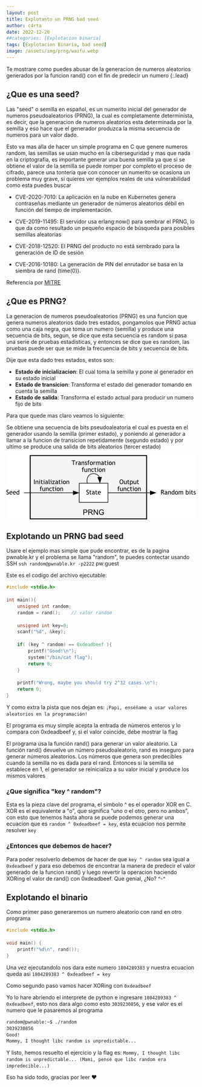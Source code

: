```yaml
---
layout: post
title: Explotanto un PRNG bad seed
author: c4rta
date: 2022-12-20
##categories: [Explotacion binaria]
tags: [Explotacion Binaria, bad seed]
image: /assets/img/prng/waifu.webp
---
```

Te mostrare como puedes abusar de la generacion de numeros aleatorios generados por la funcion rand() con el fin de predecir un numero
{:.lead}

## ¿Que es una seed?

Las "seed" o semilla en español, es un numerito inicial del generador de numeros pseudoaleatorios (PRNG), la cual es completamente determinista, es decir, que la generacion de numeros aleatorios esta determinada por la semilla y eso hace que el generador produzca la misma secuencia de numeros para un valor dado.

Esto va mas alla de hacer un simple programa en C que genere numeros random, las semillas se usan mucho en la ciberseguridad y mas que nada en la criptografia, es importante generar una buena semilla ya que si se obtiene el valor de la semilla se puede romper por completo el proceso de cifrado, parece una tonteria que con conocer un numerito se ocasiona un problema muy grave, si quieres ver ejemplos reales de una vulnerabilidad como esta puedes buscar

- CVE-2020-7010:
	La aplicación en la nube en Kubernetes genera contraseñas mediante un generador de números aleatorios débil en función del tiempo de implementación. 

- CVE-2019-11495:
	El servidor usa erlang:now() para sembrar el PRNG, lo que da como resultado un pequeño espacio de búsqueda para posibles semillas aleatorias

- CVE-2018-12520:
	El PRNG del producto no está sembrado para la generación de ID de sesión

- CVE-2016-10180:
	La generación de PIN del enrutador se basa en la siembra de rand (time(0)). 

Referencia por [MITRE](https://cwe.mitre.org/data/definitions/335.html)

## ¿Que es PRNG?

La generacion de numeros pseudoaleatorios (PRNG) es una funcion que genera numeros aleatorios dado tres estados, pongamolos que PRNG actua como una caja negra, que toma un numero (semilla) y produce una secuencia de bits, segun, se dice que esta secuencia es random si pasa una serie de pruebas estadisticas, y entonces se dice que es random, las pruebas puede ser que se mide la frecuencia de bits y secuencia de bits.

Dije que esta dado tres estados, estos son:

- **Estado de inicializacion**: El cual toma la semilla y pone al generador en su estado inicial
- **Estado de transicion**: Transforma el estado del generador tomando en cuenta la semilla
- **Estado de salida**: Transforma el estado actual para producir un numero fijo de bits

Para que quede mas claro veamos lo siguiente:

Se obtiene una secuencia de bits pseudoaleatoria el cual es puesta en el generador usando la semilla (primer estado), y poniendo al generador a llamar a la funcion de transicion repetidamente (segundo estado) y por ultimo se produce una salida de bits aleatorios (tercer estado)

![](/assets/img/prng/prng.png)

## Explotando un PRNG bad seed

Usare el ejemplo mas simple que pude encontrar, es de la pagina pwnable.kr y el problema se llama "random", te puedes contectar usando SSH ```ssh random@pwnable.kr -p2222``` pw:guest

Este es el codigo del archivo ejecutable:
```c
#include <stdio.h>

int main(){
	unsigned int random;
	random = rand();	// valor random

	unsigned int key=0;
	scanf("%d", &key);

	if( (key ^ random) == 0xdeadbeef ){
		printf("Good!\n");
		system("/bin/cat flag");
		return 0;
	}

	printf("Wrong, maybe you should try 2^32 cases.\n");
	return 0;
}
```
Y como extra la pista que nos dejan es: ```¡Papi, enséñame a usar valores aleatorios en la programación!```

El programa es muy simple acepta la entrada de números enteros y lo compara con 0xdeadbeef y, si el valor coincide, debe mostrar la flag

El programa usa la función rand() para generar un valor aleatorio. La función rand() devuelve un número pseudoaleatorio, rand es inseguro para generar números aleatorios. Los números que genera son predecibles cuando la semilla no es dada para el rand. Entonces  si la semilla se establece en 1, el generador se reinicializa a su valor inicial y produce los mismos valores

### ¿Que significa "key ^ random"?

Esta es la pieza clave del programa, el símbolo ^ es el operador XOR en C. XOR es el equivalente a "o", que significa "uno o el otro, pero no ambos", con esto que tenemos hasta ahora se puede podemos generar una ecuacion que es ```random ^ 0xdeadbeef = key```, esta ecuacion nos permite resolver ```key```

### ¿Entonces que debemos de hacer?

Para poder resolverlo debemos de hacer de que ```key ^ random``` sea igual a ```0xdeadbeef``` y para eso debemos de encontrar la manera de predecir el valor generado de la funcion rand() y luego revertir la operacion haciendo XORing el valor de rand() con 0xdeadbeef. Que genial, ¿No? ^-^ 

## Explotando el binario

Como primer paso generaremos un numero aleatorio con rand en otro programa

```c
#include <stdio.h>

void main() {
    printf("%d\n", rand());
}
```
Una vez ejecutandolo nos dara este numero ```1804289383``` y nuestra ecuacion queda asi ```1804289383 ^ 0xdeadbeef = key```

Como segundo paso vamos hacer XORing con ```0xdeadbeef```

Yo lo hare abriendo el interprete de python e ingresare ```1804289383 ^ 0xdeadbeef```, esto nos dara algo como esto ```3039230856```, y ese valor es el numero que le pasaremos al programa

```bash
random@pwnable:~$ ./random 
3039230856
Good!
Mommy, I thought libc random is unpredictable...
```
Y listo, hemos resuelto el ejercicio y la flag es: ```Mommy, I thought libc random is unpredictable... (Mami, pensé que libc random era impredecible...)``` 

Eso ha sido todo, gracias por leer ❤
